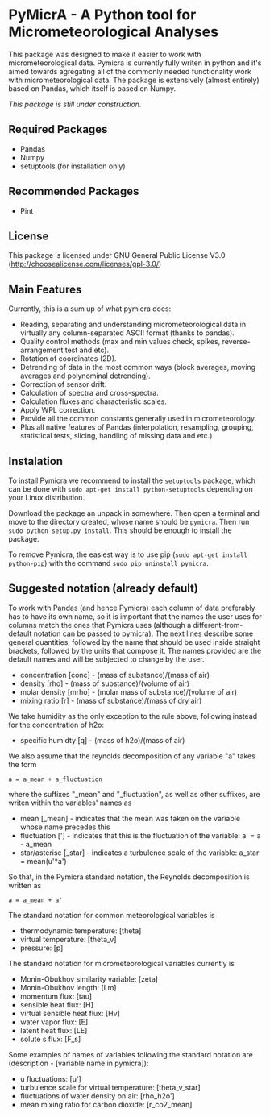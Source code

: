 # PyMicrA - A Python tool for Micrometeorological Analyses

This package was designed to make it easier to work with micrometeorological data. Pymicra is currently fully writen in python and it's aimed towards agregating all of the commonly needed functionality work with micrometeorological data. The package is extensively (almost entirely) based on Pandas, which itself is based on Numpy.

*This package is still under construction.*

## Required Packages
* Pandas
* Numpy
* setuptools (for installation only)

## Recommended Packages
* Pint

## License
This package is licensed under GNU General Public License V3.0 (http://choosealicense.com/licenses/gpl-3.0/)

## Main Features
Currently, this is a sum up of what pymicra does:

  - Reading, separating and understanding micrometeorological data in virtually any column-separated ASCII format (thanks to pandas).
  - Quality control methods (max and min values check, spikes, reverse-arrangement test and etc).
  - Rotation of coordinates (2D).
  - Detrending of data in the most common ways (block averages, moving averages and polynominal detrending).
  - Correction of sensor drift.
  - Calculation of spectra and cross-spectra.
  - Calculation fluxes and characteristic scales.
  - Apply WPL correction.
  - Provide all the common constants generally used in micrometeorology.
  - Plus all native features of Pandas (interpolation, resampling, grouping, statistical tests, slicing, handling of missing data and etc.)

## Instalation
To install Pymicra we recommend to install the `setuptools` package, which can be done with `sudo apt-get install python-setuptools` depending on your Linux distribution.

Download the package an unpack in somewhere. Then open a terminal and move to the directory created, whose name should be `pymicra`. Then run `sudo python setup.py install`. This should be enough to install the package.

To remove Pymicra, the easiest way is to use pip (`sudo apt-get install python-pip`) with the command `sudo pip uninstall pymicra`.

## Suggested notation (already default)
To work with Pandas (and hence Pymicra) each column of data preferably has to have its own name, so it is important that the names the user uses for columns match the ones that Pymicra uses (although a different-from-default notation can be passed to pymicra). The next lines describe some general quantities, followed by the name that should be used inside straight brackets, followed by the units that compose it. The names provided are the default names and will be subjected to change by the user.
 - concentration [conc] - (mass of substance)/(mass of air)
 - density [rho] - (mass of substance)/(volume of air)
 - molar density [mrho] - (molar mass of substance)/(volume of air)
 - mixing ratio [r] - (mass of substance)/(mass of dry air)

We take humidity as the only exception to the rule above, following instead for the concentration of h2o:
 - specific humidty [q] - (mass of h2o)/(mass of air)

We also assume that the reynolds decomposition of any variable "a" takes the form
    
    a = a_mean + a_fluctuation

where the suffixes "\_mean" and "\_fluctuation", as well as other suffixes, are writen within the variables' names as
 - mean [\_mean] - indicates that the mean was taken on the variable whose name precedes this
 - fluctuation ['] - indicates that this is the fluctuation of the variable: a' = a - a\_mean
 - star/asterisc [\_star] - indicates a turbulence scale of the variable: a\_star = mean(u'\*a')

So that, in the Pymicra standard notation, the Reynolds decomposition is written as

    a = a_mean + a'

The standard notation for common meteorological variables is 
 - thermodynamic temperature: [theta] 
 - virtual temperature: [theta\_v]
 - pressure: [p]

The standard notation for micrometeorological variables currently is
 - Monin-Obukhov similarity variable: [zeta]
 - Monin-Obukhov length: [Lm]
 - momentum flux: [tau]
 - sensible heat flux: [H]
 - virtual sensible heat flux: [Hv]
 - water vapor flux: [E]
 - latent heat flux: [LE]
 - solute s flux: [F\_s]

Some examples of names of variables following the standard notation are (description - [variable name in pymicra]):
 - u fluctuations: [u']
 - turbulence scale for virtual temperature: [theta\_v\_star]
 - fluctuations of water density on air: [rho\_h2o']
 - mean mixing ratio for carbon dioxide: [r\_co2\_mean]
